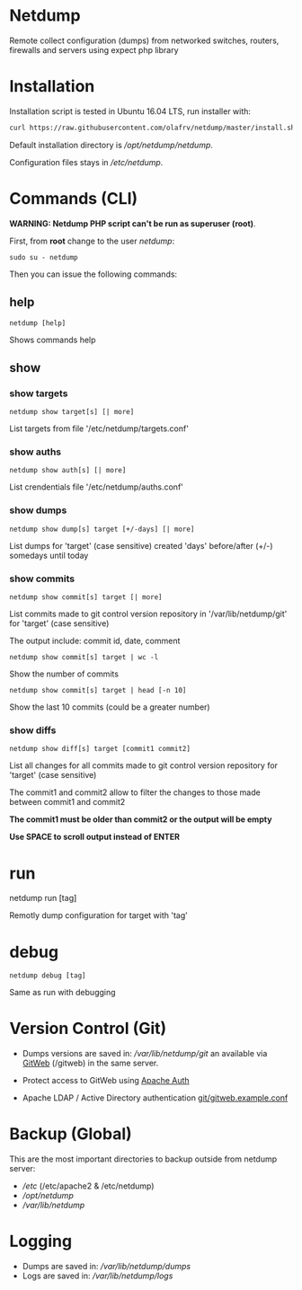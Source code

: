 # Netdump

Remote collect configuration (dumps) from networked switches, routers, firewalls and servers using expect php library

# Installation

Installation script is tested in Ubuntu 16.04 LTS, run installer with:

```bash
curl https://raw.githubusercontent.com/olafrv/netdump/master/install.sh | bash -
```

Default installation directory is */opt/netdump/netdump*.

Configuration files stays in */etc/netdump*.


# Commands (CLI)

**WARNING: Netdump PHP script can't be run as superuser (root)**.

First, from **root** change to the user *netdump*:

```
sudo su - netdump
```

Then you can issue the following commands:

## help

```
netdump [help]
```

Shows commands help

## show

### show targets

```
netdump show target[s] [| more]
```

List targets from file '/etc/netdump/targets.conf'

### show auths

```
netdump show auth[s] [| more]
```

List crendentials file '/etc/netdump/auths.conf'

### show dumps

```
netdump show dump[s] target [+/-days] [| more]
```

List dumps for 'target' (case sensitive) created 'days' 
before/after (+/-) somedays until today

### show commits

```
netdump show commit[s] target [| more] 
```

List commits made to git control version repository
in '/var/lib/netdump/git' for 'target' (case sensitive)

The output include: commit id, date, comment

```
netdump show commit[s] target | wc -l
```

Show the number of commits

```
netdump show commit[s] target | head [-n 10]
```

Show the last 10 commits (could be a greater number)

### show diffs

```
netdump show diff[s] target [commit1 commit2]
```

List all changes for all commits made to git control
version repository for 'target' (case sensitive)

The commit1 and commit2 allow to filter the changes
to those made between commit1 and commit2

**The commit1 must be older than commit2 or the output will be empty**

**Use SPACE to scroll output instead of ENTER**

# run

netdump run [tag]

Remotly dump configuration for target with 'tag'

# debug

```
netdump debug [tag]
```

Same as run with debugging

# Version Control (Git)

* Dumps versions are saved in: */var/lib/netdump/git* an available via [GitWeb](https://git-scm.com/docs/gitweb) (/gitweb) in the same server.

* Protect access to GitWeb using [Apache Auth](http://httpd.apache.org/docs/2.0/mod/mod_auth.html)

* Apache LDAP / Active Directory authentication [git/gitweb.example.conf](https://github.com/olafrv/netdump/tree/master/git)

# Backup (Global)

This are the most important directories to backup outside from netdump server:

* */etc* (/etc/apache2 & /etc/netdump)
* */opt/netdump*
* */var/lib/netdump*

# Logging

* Dumps are saved in: */var/lib/netdump/dumps*
* Logs are saved in: */var/lib/netdump/logs*


